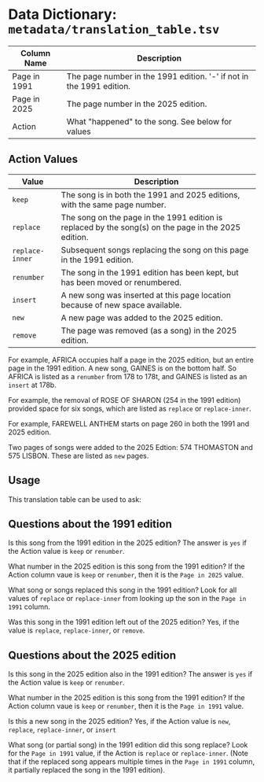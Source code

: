 # Data Dictionary: `metadata/translation_table.tsv`

| Column Name  | Description                                                          |
| ------------ | -------------------------------------------------------------------- |
| Page in 1991 | The page number in the 1991 edition. '-' if not in the 1991 edition. |
| Page in 2025 | The page number in the 2025 edition.                                 |
| Action       | What "happened" to the song. See below for values                    |

## Action Values

| Value           | Description                                                                                          |
| --------------- | ---------------------------------------------------------------------------------------------------- |
| `keep`          | The song is in both the 1991 and 2025 editions, with the same page number.                           |
| `replace`       | The song on the page in the 1991 edition is replaced by the song(s) on the page in the 2025 edition. |
| `replace-inner` | Subsequent songs replacing the song on this page in the 1991 edition.                                |
| `renumber`      | The song in the 1991 edition has been kept, but has been moved or renumbered.                        |
| `insert`        | A new song was inserted at this page location because of new space available.                        |
| `new`           | A new page was added to the 2025 edition.                                                            |
| `remove`        | The page was removed (as a song) in the 2025 edition.                                                |

For example, AFRICA occupies half a page in the 2025 edition, but an entire page in the 1991 edition. A new song, GAINES is on the bottom half. So AFRICA is listed as a `renumber` from 178 to 178t, and GAINES is listed as an `insert` at 178b.

For example, the removal of ROSE OF SHARON (254 in the 1991 edition) provided space for six songs, which are listed as `replace` or `replace-inner`.

For example, FAREWELL ANTHEM starts on page 260 in both the 1991 and 2025 edition.

Two pages of songs were added to the 2025 Edtion: 574 THOMASTON and 575 LISBON. These are listed as `new` pages.

## Usage

This translation table can be used to ask:

## Questions about the 1991 edition

Is this song from the 1991 edition in the 2025 edition? The answer is `yes` if the Action value is `keep` or `renumber`.

What number in the 2025 edition is this song from the 1991 edition? If the Action column vaue is `keep` or `renumber`, then it is the `Page in 2025` value.

What song or songs replaced this song in the 1991 edition? Look for all values of `replace` or `replace-inner` from looking up the son in the `Page in 1991` column.

Was this song in the 1991 edition left out of the 2025 edition? Yes, if the value is `replace`, `replace-inner`, or `remove`.

## Questions about the 2025 edition

Is this song in the 2025 edition also in the 1991 edition? The answer is `yes` if the Action value is `keep` or `renumber`.

What number in the 2025 edition is this song from the 1991 edition? If the Action column vaue is `keep` or `renumber`, then it is the `Page in 1991` value.

Is this a new song in the 2025 edition? Yes, if the Action value is `new`, `replace`, `replace-inner`, or `insert`

What song (or partial song) in the 1991 edition did this song replace? Look for the `Page in 1991` value, if the Action is `replace` or `replace-inner`. (Note that if the replaced song appears multiple times in the `Page in 1991` column, it partially replaced the song in the 1991 edition).
